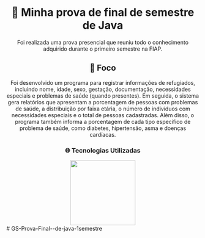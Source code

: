 <h1 align="center">📂 Minha prova de final de semestre de Java</h1>

<p align="center">Foi realizada uma prova presencial que reuniu todo o conhecimento adquirido durante o primeiro semestre na FIAP.</p>

<h2 align="center">🎯 Foco</h2>

<p align="center">
Foi desenvolvido um programa para registrar informações de refugiados, incluindo nome, idade, sexo, gestação, documentação, necessidades especiais e problemas de saúde (quando presentes). Em seguida, o sistema gera relatórios que apresentam a porcentagem de pessoas com problemas de saúde, a distribuição por faixa etária, o número de indivíduos com necessidades especiais e o total de pessoas cadastradas. Além disso, o programa também informa a porcentagem de cada tipo específico de problema de saúde, como diabetes, hipertensão, asma e doenças cardíacas.
</p>

<h3 align="center">🌐 Tecnologias Utilizadas</h3>

<div align="center">
  <img src="https://images.icon-icons.com/2699/PNG/512/java_horizontal_logo_icon_167858.png" width="170px">
</div>
# GS-Prova-Final--de-java-1semestre
